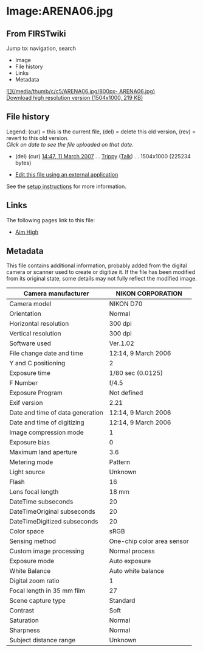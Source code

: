 # Image:ARENA06.jpg

## From FIRSTwiki

Jump to: navigation, search

- Image
- File history
- Links
- Metadata

[![](/media/thumb/c/c5/ARENA06.jpg/800px-
ARENA06.jpg)](/media/c/c5/ARENA06.jpg)<br>
[Download high resolution version (1504x1000, 219 KB)](/media/c/c5/ARENA06.jpg)

## File history

Legend: (cur) = this is the current file, (del) = delete this old version, (rev) = revert to this old version.<br>
_Click on date to see the file uploaded on that date_.

- (del) (cur) [14:47, 11 March 2007](/media/c/c5/ARENA06.jpg "/media/c/c5/ARENA06.jpg") . . [Trippy](/index.php?title=User:Trippy&action=edit "User:Trippy") ([Talk](/index.php?title=User_talk:Trippy&action=edit "User talk:Trippy")) . . 1504x1000 (225234 bytes)

- [Edit this file using an external application](/index.php?title=Image:ARENA06.jpg&action=edit&externaledit=true&mode=file "Image:ARENA06.jpg")

See the [setup instructions](http://meta.wikimedia.org/wiki/Help:External_editors "http://meta.wikimedia.org/wiki/Help:External_editors") for more information.

## Links

The following pages link to this file:

- [Aim High](aim-high)

## Metadata

This file contains additional information, probably added from the digital camera or scanner used to create or digitize it. If the file has been modified from its original state, some details may not fully reflect the modified image.

Camera manufacturer              | NIKON CORPORATION
-------------------------------- | --------------------------
Camera model                     | NIKON D70
Orientation                      | Normal
Horizontal resolution            | 300 dpi
Vertical resolution              | 300 dpi
Software used                    | Ver.1.02
File change date and time        | 12:14, 9 March 2006
Y and C positioning              | 2
Exposure time                    | 1/80 sec (0.0125)
F Number                         | f/4.5
Exposure Program                 | Not defined
Exif version                     | 2.21
Date and time of data generation | 12:14, 9 March 2006
Date and time of digitizing      | 12:14, 9 March 2006
Image compression mode           | 1
Exposure bias                    | 0
Maximum land aperture            | 3.6
Metering mode                    | Pattern
Light source                     | Unknown
Flash                            | 16
Lens focal length                | 18 mm
DateTime subseconds              | 20
DateTimeOriginal subseconds      | 20
DateTimeDigitized subseconds     | 20
Color space                      | sRGB
Sensing method                   | One-chip color area sensor
Custom image processing          | Normal process
Exposure mode                    | Auto exposure
White Balance                    | Auto white balance
Digital zoom ratio               | 1
Focal length in 35 mm film       | 27
Scene capture type               | Standard
Contrast                         | Soft
Saturation                       | Normal
Sharpness                        | Normal
Subject distance range           | Unknown
